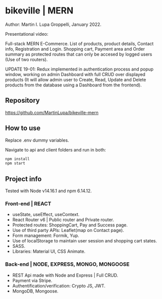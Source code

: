 # bikeville | MERN

Author: Martin I. Lupa Groppelli, January 2022.

Presentational video:

Full-stack MERN E-Commerce. List of products, product details, Contact info, Registration and Login. Shopping cart, Payment area and Order summary as protected routes that can only be accesed by logged users (Use of two routers).

UPDATE 19-01: Redux implemented in authentication process and popup window, working on admin Dashboard with full CRUD over displayed products (It will allow admin user to Create, Read, Update and Delete products from the database using a Dashboard from the frontend).

## Repository

https://github.com/MartinLupa/bikeville-mern

## How to use

Replace .env dummy variables.

Navigate to api and client folders and run in both:

```bash
npm install
npm start
```

## Project info

Tested with Node v14.16.1 and npm 6.14.12.

### Front-end | REACT

- useState, useEffect, useContext.
- React Router v6 | Public router and Private router.
- Protected routes: ShoppingCart, Pay and Success page.
- Use of third party APIs: Leaflet(map on Contact page).
- Form management: Formik, Yup.
- Use of localStorage to maintain user session and shopping cart states.
- SASS.
- Libraries: Material UI, CSS Animate.

### Back-end | NODE, EXPRESS, MONGO, MONGOOSE

- REST Api made with Node and Express | Full CRUD.
- Payment via Stripe.
- Authentification/verification: Crypto JS, JWT.
- MongoDB, Mongoose.
